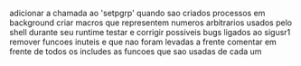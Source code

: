 adicionar a chamada ao 'setpgrp' quando sao criados processos em background
criar macros que representem numeros arbitrarios usados pelo shell durante seu runtime
testar e corrigir possiveis bugs ligados ao sigusr1
remover funcoes inuteis e que nao foram levadas a frente
comentar em frente de todos os includes as funcoes que sao usadas de cada um
